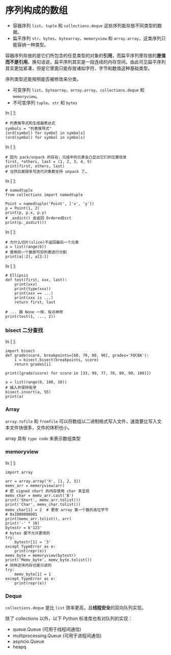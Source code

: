 # 序列构成的数组

- 容器序列
  `list`、`tuple` 和 `collections.deque` 这些序列能存放不同类型的数据。
- 扁平序列
  `str`、`bytes`、`bytearray`、`memoryview` 和 `array.array`，这类序列只能容纳一种类型。

容器序列存放的是它们所包含的任意类型的对象的**引用**，而扁平序列里存放的**是值而不是引用**。换句话说，扁平序列其实是一段连续的内存空间。由此可见扁平序列其实更加紧凑，但是它里面只能存放诸如字符、字节和数值这种基础类型。

序列类型还能按照能否被修改来分类。

- 可变序列
  `list`、`bytearray`、`array.array`、`collections.deque` 和 `memoryview`。
- 不可变序列
  `tuple`、`str` 和 `bytes`

In [ ]:

```
# 列表推导式和生成器表达式
symbols = "列表推导式"
[ord(symbol) for symbol in symbols]
(ord(symbol) for symbol in symbols)
```

In [ ]:

```
# 因为 pack/unpack 的存在，元组中的元素会凸显出它们的位置信息
first, *others, last = (1, 2, 3, 4, 5)
print(first, others, last)
# 当然后面很多可迭代对象都支持 unpack 了…
```

In [ ]:

```
# namedtuple
from collections import namedtuple

Point = namedtuple('Point', ['x', 'y'])
p = Point(1, 2)
print(p, p.x, p.y)
# _asdict() 会返回 OrderedDict
print(p._asdict())
```

In [ ]:

```
# 为什么切片(slice)不返回最后一个元素
a = list(range(6))
# 使用同一个数即可将列表进行分割
print(a[:2], a[2:])
```

In [ ]:

```
# Ellipsis
def test(first, xxx, last):
    print(xxx)
    print(type(xxx))
    print(xxx == ...)
    print(xxx is ...)
    return first, last

# ... 跟 None 一样，有点神奇
print(test(1, ..., 2))
```

### bisect 二分查找

In [ ]:

```
import bisect
def grade(score, breakpoints=[60, 70, 80, 90], grades='FDCBA'):
    i = bisect.bisect(breakpoints, score)
    return grades[i]

print([grade(score) for score in [33, 99, 77, 70, 89, 90, 100]])

a = list(range(0, 100, 10))
# 插入并保持有序
bisect.insort(a, 55)
print(a)
```

### Array

`array.tofile` 和 `fromfile` 可以将数组以二进制格式写入文件，速度要比写入文本文件快很多，文件的体积也小。

array 具有 `type code` 来表示数组类型

### memoryview

In [ ]:

```
import array

arr = array.array('h', [1, 2, 3])
memv_arr = memoryview(arr)
# 把 signed short 的内存使用 char 来呈现
memv_char = memv_arr.cast('B') 
print('Short', memv_arr.tolist())
print('Char', memv_char.tolist())
memv_char[1] = 2  # 更改 array 第一个数的高位字节
# 0x1000000001
print(memv_arr.tolist(), arr)
print('-' * 10)
bytestr = b'123'
# bytes 是不允许更改的
try:
    bytestr[1] = '3'
except TypeError as e:
    print(repr(e))
memv_byte = memoryview(bytestr)
print('Memv_byte', memv_byte.tolist())
# 同样这块内存也是只读的
try:
    memv_byte[1] = 1
except TypeError as e:
    print(repr(e))
```

### Deque

`collections.deque` 是比 `list` 效率更高，且**线程安全**的双向队列实现。

除了 collections 以外，以下 Python 标准库也有对队列的实现：

- queue.Queue (可用于线程间通信)
- multiprocessing.Queue (可用于进程间通信)
- asyncio.Queue
- heapq